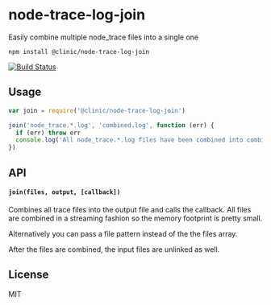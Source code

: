 # node-trace-log-join

Easily combine multiple node_trace files into a single one

```
npm install @clinic/node-trace-log-join
```

[![Build Status](https://travis-ci.org/mafintosh/node-trace-log-join.svg?branch=master)](https://travis-ci.org/mafintosh/node-trace-log-join)

## Usage

``` js
var join = require('@clinic/node-trace-log-join')

join('node_trace.*.log', 'combined.log', function (err) {
  if (err) throw err
  console.log('All node_trace.*.log files have been combined into combined.log')
})
```

## API

#### `join(files, output, [callback])`

Combines all trace files into the output file and calls the callback.
All files are combined in a streaming fashion so the memory footprint is pretty small.

Alternatively you can pass a file pattern instead of the the files array.

After the files are combined, the input files are unlinked as well.

## License

MIT
